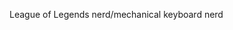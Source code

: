 League of Legends nerd/mechanical keyboard nerd
<!---
ktbknight/ktbknight is a ✨ special ✨ repository because its `README.md` (this file) appears on your GitHub profile.
You can click the Preview link to take a look at your changes.
--->

